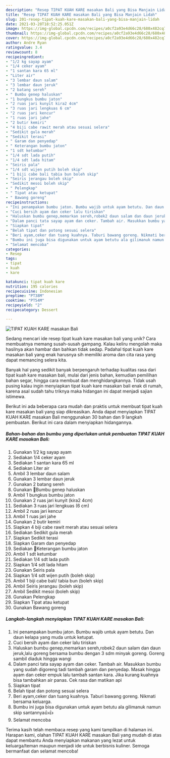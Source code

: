 ```yaml
---
description: "Resep TIPAT KUAH KARE masakan Bali yang Bisa Manjain Lidah"
title: "Resep TIPAT KUAH KARE masakan Bali yang Bisa Manjain Lidah"
slug: 201-resep-tipat-kuah-kare-masakan-bali-yang-bisa-manjain-lidah
date: 2021-03-28T18:52:25.051Z
image: https://img-global.cpcdn.com/recipes/a0cf2a93e4d66c28/680x482cq70/tipat-kuah-kare-masakan-bali-foto-resep-utama.jpg
thumbnail: https://img-global.cpcdn.com/recipes/a0cf2a93e4d66c28/680x482cq70/tipat-kuah-kare-masakan-bali-foto-resep-utama.jpg
cover: https://img-global.cpcdn.com/recipes/a0cf2a93e4d66c28/680x482cq70/tipat-kuah-kare-masakan-bali-foto-resep-utama.jpg
author: Andre Ryan
ratingvalue: 3.4
reviewcount: 8
recipeingredient:
- "1/2 kg sayap ayam"
- "1/4 ceker ayam"
- "1 santan kara 65 ml"
- "Liter air"
- "3 lembar daun salam"
- "3 lembar daun jeruk"
- "2 batang sereh"
- " Bumbu genep haluskan"
- "1 bungkus bumbu jaton"
- "2 ruas jari kunyit kira2 4cm"
- "3 ruas jari lengkuas 6 cm"
- "2 ruas jari kencur"
- "1 ruas jari jahe"
- "2 butir kemiri"
- "4 biji cabe rawit merah atau sesuai selera"
- "Sedikit gula merah"
- "Sedikit terasi"
- " Garam dan penyedap"
- " Keterangan bumbu jaton"
- "1 sdt ketumbar"
- "1/4 sdt lada putih"
- "1/4 sdt lada hitam"
- "Seiris pala"
- "1/4 sdt wijen putih boleh skip"
- "1 biji cabe bali tabia bun boleh skip"
- "Seiris jerangau boleh skip"
- "Sedikit mesoi boleh skip"
- " Pelengkap"
- " Tipat atau ketupat"
- " Bawang goreng"
recipeinstructions:
- "Ini penampakan bumbu jaton. Bumbu wajib untuk ayam betutu. Dan daun kelapa yang muda untuk ketupat."
- "Cuci bersih ayam dan ceker lalu tiriskan"
- "Haluskan bumbu genep,memarkan sereh,robek2 daun salam dan daun jeruk,lalu goreng bersama bumbu dengan 3 sdm minyak goreng. Goreng sambil diaduk hingga wangi"
- "Dalam panci tata sayap ayam dan ceker. Tambah air. Masukkan bumbu yang sudah digoreng tadi tambah garam dan penyedap. Masak hingga ayam dan ceker empuk lalu tambah santan kara. Jika kurang kuahnya bisa tambahkan air panas. Cek rasa dan matikan api"
- "Siapkan tipat"
- "Belah tipat dan potong sesuai selera"
- "Beri ayam,ceker dan tuang kuahnya. Taburi bawang goreng. Nikmati bersama keluarga."
- "Bumbu ini juga bisa digunakan untuk ayam betutu ala gilimanuk namun skip santannya👍👍"
- "Selamat mencoba"
categories:
- Resep
tags:
- tipat
- kuah
- kare

katakunci: tipat kuah kare 
nutrition: 195 calories
recipecuisine: Indonesian
preptime: "PT38M"
cooktime: "PT54M"
recipeyield: "2"
recipecategory: Dessert

---
```



![TIPAT KUAH KARE masakan Bali](https://img-global.cpcdn.com/recipes/a0cf2a93e4d66c28/680x482cq70/tipat-kuah-kare-masakan-bali-foto-resep-utama.jpg)

Sedang mencari ide resep tipat kuah kare masakan bali yang unik? Cara membuatnya memang susah-susah gampang. Kalau keliru mengolah maka hasilnya akan hambar dan bahkan tidak sedap. Padahal tipat kuah kare masakan bali yang enak harusnya sih memiliki aroma dan cita rasa yang dapat memancing selera kita.

Banyak hal yang sedikit banyak berpengaruh terhadap kualitas rasa dari tipat kuah kare masakan bali, mulai dari jenis bahan, kemudian pemilihan bahan segar, hingga cara membuat dan menghidangkannya. Tidak usah pusing kalau ingin menyiapkan tipat kuah kare masakan bali enak di rumah, karena asal sudah tahu triknya maka hidangan ini dapat menjadi sajian istimewa.




Berikut ini ada beberapa cara mudah dan praktis untuk membuat tipat kuah kare masakan bali yang siap dikreasikan. Anda dapat menyiapkan TIPAT KUAH KARE masakan Bali menggunakan 30 bahan dan 9 langkah pembuatan. Berikut ini cara dalam menyiapkan hidangannya.

<!--inarticleads1-->

##### Bahan-bahan dan bumbu yang diperlukan untuk pembuatan TIPAT KUAH KARE masakan Bali:

1. Gunakan 1/2 kg sayap ayam
1. Sediakan 1/4 ceker ayam
1. Sediakan 1 santan kara 65 ml
1. Sediakan Liter air
1. Ambil 3 lembar daun salam
1. Gunakan 3 lembar daun jeruk
1. Gunakan 2 batang sereh
1. Gunakan  🌺Bumbu genep haluskan
1. Ambil 1 bungkus bumbu jaton
1. Gunakan 2 ruas jari kunyit (kira2 4cm)
1. Sediakan 3 ruas jari lengkuas (6 cm)
1. Ambil 2 ruas jari kencur
1. Ambil 1 ruas jari jahe
1. Gunakan 2 butir kemiri
1. Siapkan 4 biji cabe rawit merah atau sesuai selera
1. Sediakan Sedikit gula merah
1. Siapkan Sedikit terasi
1. Siapkan  Garam dan penyedap
1. Sediakan  🌺Keterangan bumbu jaton
1. Ambil 1 sdt ketumbar
1. Sediakan 1/4 sdt lada putih
1. Siapkan 1/4 sdt lada hitam
1. Gunakan Seiris pala
1. Siapkan 1/4 sdt wijen putih (boleh skip)
1. Ambil 1 biji cabe bali/ tabia bun (boleh skip)
1. Ambil Seiris jerangau (boleh skip)
1. Ambil Sedikit mesoi (boleh skip)
1. Gunakan  Pelengkap
1. Siapkan  Tipat atau ketupat
1. Gunakan  Bawang goreng




<!--inarticleads2-->

##### Langkah-langkah menyiapkan TIPAT KUAH KARE masakan Bali:

1. Ini penampakan bumbu jaton. Bumbu wajib untuk ayam betutu. Dan daun kelapa yang muda untuk ketupat.
1. Cuci bersih ayam dan ceker lalu tiriskan
1. Haluskan bumbu genep,memarkan sereh,robek2 daun salam dan daun jeruk,lalu goreng bersama bumbu dengan 3 sdm minyak goreng. Goreng sambil diaduk hingga wangi
1. Dalam panci tata sayap ayam dan ceker. Tambah air. Masukkan bumbu yang sudah digoreng tadi tambah garam dan penyedap. Masak hingga ayam dan ceker empuk lalu tambah santan kara. Jika kurang kuahnya bisa tambahkan air panas. Cek rasa dan matikan api
1. Siapkan tipat
1. Belah tipat dan potong sesuai selera
1. Beri ayam,ceker dan tuang kuahnya. Taburi bawang goreng. Nikmati bersama keluarga.
1. Bumbu ini juga bisa digunakan untuk ayam betutu ala gilimanuk namun skip santannya👍👍
1. Selamat mencoba




Terima kasih telah membaca resep yang kami tampilkan di halaman ini. Harapan kami, olahan TIPAT KUAH KARE masakan Bali yang mudah di atas dapat membantu Anda menyiapkan makanan yang lezat untuk keluarga/teman maupun menjadi ide untuk berbisnis kuliner. Semoga bermanfaat dan selamat mencoba!
